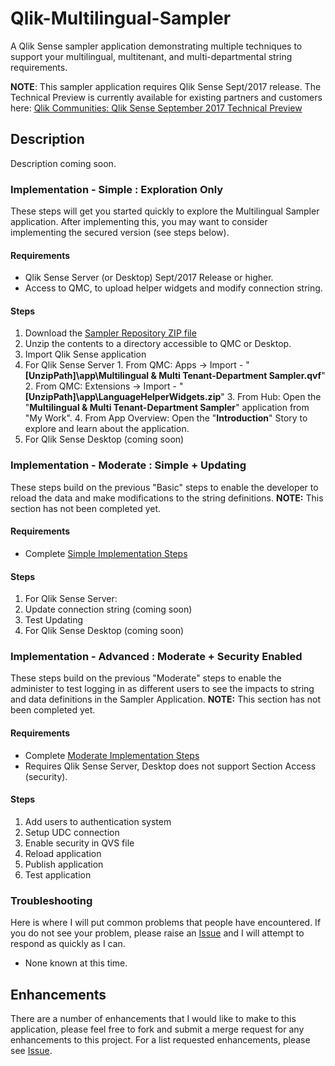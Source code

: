 # Qlik-Multilingual-Sampler
A Qlik Sense sampler application demonstrating multiple techniques to support your multilingual, multitenant, and multi-departmental string requirements.

**NOTE**: This sampler application requires Qlik Sense Sept/2017 release. The Technical Preview is currently available for existing partners and customers here: [Qlik Communities: Qlik Sense September 2017 Technical Preview](https://community.qlik.com/blogs/technicalbulletin/2017/08/22/qlik-sense-september-2017-technical-preview-is-now-available)

## Description
Description coming soon.

### <a name="simple"></a>Implementation - Simple : Exploration Only
These steps will get you started quickly to explore the Multilingual Sampler application. After implementing this, you may want to consider implementing the secured version (see steps below).

#### Requirements
* Qlik Sense Server (or Desktop) Sept/2017 Release or higher.
* Access to QMC, to upload helper widgets and modify connection string.

#### Steps
1. Download the [Sampler Repository ZIP file](https://github.com/newmans99/Qlik-Multilingual-Sampler/archive/master.zip)
2. Unzip the contents to a directory accessible to QMC or Desktop.
3. Import Qlik Sense application
  1. For Qlik Sense Server
    1. From QMC: Apps -> Import - "**[UnzipPath]\app\Multilingual & Multi Tenant-Department Sampler.qvf**"
    2. From QMC: Extensions -> Import - "**[UnzipPath]\app\LanguageHelperWidgets.zip**"
    3. From Hub: Open the "**Multilingual & Multi Tenant-Department Sampler**" application from "My Work".
    4. From App Overview: Open the "**Introduction**" Story to explore and learn about the application.
  2. For Qlik Sense Desktop (coming soon)


### <a name="moderate"></a>Implementation - Moderate : Simple + Updating
These steps build on the previous "Basic" steps to enable the developer to reload the data and make modifications to the string definitions.
**NOTE:** This section has not been completed yet.

#### Requirements
* Complete [Simple Implementation Steps](#simple)

#### Steps
1. For Qlik Sense Server:
  1. Update connection string (coming soon)
  2. Test Updating
2. For Qlik Sense Desktop (coming soon)

### <a name="advanced"></a>Implementation - Advanced : Moderate + Security Enabled
These steps build on the previous "Moderate" steps to enable the administer to test logging in as different users to see the impacts to string and data definitions in the Sampler Application. **NOTE:** This section has not been completed yet.

#### Requirements
* Complete [Moderate Implementation Steps](#moderate)
* Requires Qlik Sense Server, Desktop does not support Section Access (security).

#### Steps
1. Add users to authentication system
2. Setup UDC connection
3. Enable security in QVS file
4. Reload application
5. Publish application
6. Test application



### Troubleshooting
Here is where I will put common problems that people have encountered. If you do not see your problem, please raise an [Issue](https://github.com/newmans99/Qlik-Multilingual-Sampler/issues) and I will attempt to respond as quickly as I can.

* None known at this time.

## Enhancements
There are a number of enhancements that I would like to make to this application, please feel free to fork and submit a merge request for any enhancements to this project. For a list requested enhancements, please see [Issue](https://github.com/newmans99/Qlik-Multilingual-Sampler/issues).
